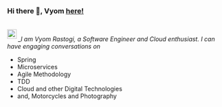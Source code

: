 ### Hi there 👋, Vyom [here!](https://vyomrastogi.github.io)

<br/>
<a href="https://www.linkedin.com/in/vyomrastogi/">
<img align="left" alt="Vyom Rastogi" width="22px" src="https://cdn.jsdelivr.net/npm/simple-icons@v3/icons/linkedin.svg" />
</a>

__I am Vyom Rastogi, a Software Engineer and Cloud enthusiast. I can have engaging conversations on_
- Spring 
- Microservices 
- Agile Methodology 
- TDD 
- Cloud and other Digital Technologies
- and,  Motorcycles and Photography

<!--
**vyomrastogi/vyomrastogi** is a ✨ _special_ ✨ repository because its `README.md` (this file) appears on your GitHub profile.

Here are some ideas to get you started:

- 🔭 I’m currently working on ...
- 🌱 I’m currently learning ...
- 👯 I’m looking to collaborate on ...
- 🤔 I’m looking for help with ...
- 💬 Ask me about ...
- 📫 How to reach me: ...
- 😄 Pronouns: ...
- ⚡ Fun fact: ...
-->
